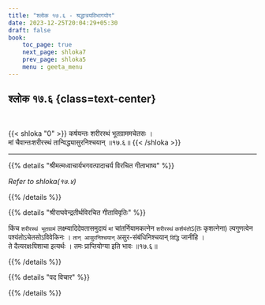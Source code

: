 ```yaml
---
title: "श्लोक १७.६ - श्रद्धात्रयविभागयोग"
date: 2023-12-25T20:04:29+05:30
draft: false
book:
    toc_page: true
    next_page: shloka7
    prev_page: shloka5
    menu : geeta_menu
---
```




## श्लोक १७.६ {class=text-center}

<br/>

{{< shloka  "0"  >}}
कर्षयन्तः शरीरस्थं भूतग्राममचेतसः ।  
मां चैवान्तःशरीरस्थं तान्विद्ध्यासुरनिश्चयान् ॥१७.६॥
{{< /shloka >}}

---


{{% details "श्रीमत्मध्वाचार्यभगवत्पादाचर्य विरचित  गीताभाष्य" %}}

*Refer to shloka(१७.४)*

{{% /details %}}



{{% details "श्रीराघवेन्द्रतीर्थविरचित गीताविवृतिः" %}}

किंच `शरीरस्थं भूतग्रामं` लक्ष्म्यादिदेवतासमुदायं `मां`
चांतर्नियामकत्नेन `शरीरस्थं` `कर्शयंतो`ऽ(तः कृशत्नेना)
ल्पगुणत्वेन पश्यंतोऽचेतसोऽविवेकिनः । 
`तान् आसुरनिश्चयान्` असुर-संबंधिनिश्चयान्‌ `विद्धि` 
जानीहि ।   
ते दैत्यरक्षःपिशाचा इत्यर्थः । तमः
प्राप्तियोग्या इति भावः ॥१७.६॥

{{% /details %}}



{{% details "पद विचार" %}}


{{% /details %}}
